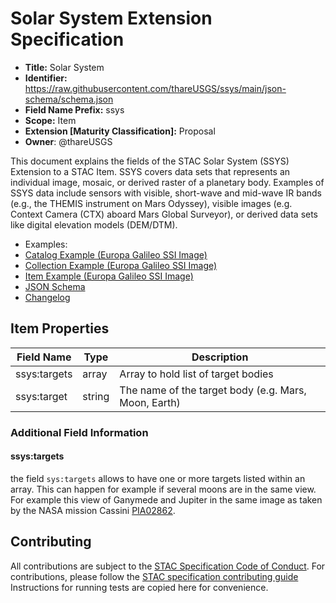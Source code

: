 # Solar System Extension Specification

- **Title:** Solar System
- **Identifier:** <https://raw.githubusercontent.com/thareUSGS/ssys/main/json-schema/schema.json>
- **Field Name Prefix:** ssys
- **Scope:** Item
- **Extension [Maturity Classification]:** Proposal
- **Owner**: @thareUSGS

This document explains the fields of the STAC Solar System (SSYS) Extension to a STAC Item. SSYS covers data sets that represents an individual
image, mosaic, or derived raster of a planetary body. Examples of SSYS data include sensors with visible, short-wave and mid-wave IR bands 
(e.g., the THEMIS instrument on Mars Odyssey), visible images (e.g. Context Camera (CTX) aboard Mars Global Surveyor), or derived data sets 
like digital elevation models (DEM/DTM).

- Examples:
- [Catalog Example (Europa Galileo SSI Image)](examples/catalog.json)
- [Collection Example (Europa Galileo SSI Image)](examples/collection.json)
- [Item Example (Europa Galileo SSI Image)](examples/item.json)
- [JSON Schema](json-schema/schema.json)
- [Changelog](./CHANGELOG.md)

## Item Properties

| Field Name           | Type                      | Description |
| -------------------- | ------------------------- | ----------- |
| ssys:targets         | array                     | Array to hold list of target bodies |
| ssys:target          | string                    | The name of the target body (e.g. Mars, Moon, Earth) |

### Additional Field Information

#### ssys:targets

the field `sys:targets` allows to have one or more targets listed within an array. This can happen for example if several moons are in the same 
view. For example this view of Ganymede and Jupiter in the same image as taken by the NASA mission 
Cassini [PIA02862](https://photojournal.jpl.nasa.gov/catalog/PIA02862).

## Contributing

All contributions are subject to the
[STAC Specification Code of Conduct](https://github.com/radiantearth/stac-spec/blob/master/CODE_OF_CONDUCT.md).
For contributions, please follow the
[STAC specification contributing guide](https://github.com/radiantearth/stac-spec/blob/master/CONTRIBUTING.md) Instructions
for running tests are copied here for convenience.
